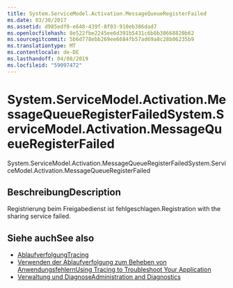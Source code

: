 ```yaml
---
title: System.ServiceModel.Activation.MessageQueueRegisterFailed
ms.date: 03/30/2017
ms.assetid: d985edf0-e648-439f-8f03-910eb386dad7
ms.openlocfilehash: 8e522fbe2245ee6d391b5431c6b8b38668820b62
ms.sourcegitcommit: 5b6d778ebb269ee6684fb57ad69a8c28b06235b9
ms.translationtype: MT
ms.contentlocale: de-DE
ms.lasthandoff: 04/08/2019
ms.locfileid: "59097472"
---
```

# <a name="systemservicemodelactivationmessagequeueregisterfailed"></a><span data-ttu-id="efffc-102">System.ServiceModel.Activation.MessageQueueRegisterFailed</span><span class="sxs-lookup"><span data-stu-id="efffc-102">System.ServiceModel.Activation.MessageQueueRegisterFailed</span></span>
<span data-ttu-id="efffc-103">System.ServiceModel.Activation.MessageQueueRegisterFailed</span><span class="sxs-lookup"><span data-stu-id="efffc-103">System.ServiceModel.Activation.MessageQueueRegisterFailed</span></span>  
  
## <a name="description"></a><span data-ttu-id="efffc-104">Beschreibung</span><span class="sxs-lookup"><span data-stu-id="efffc-104">Description</span></span>  
 <span data-ttu-id="efffc-105">Registrierung beim Freigabedienst ist fehlgeschlagen.</span><span class="sxs-lookup"><span data-stu-id="efffc-105">Registration with the sharing service failed.</span></span>  
  
## <a name="see-also"></a><span data-ttu-id="efffc-106">Siehe auch</span><span class="sxs-lookup"><span data-stu-id="efffc-106">See also</span></span>

- [<span data-ttu-id="efffc-107">Ablaufverfolgung</span><span class="sxs-lookup"><span data-stu-id="efffc-107">Tracing</span></span>](../../../../../docs/framework/wcf/diagnostics/tracing/index.md)
- [<span data-ttu-id="efffc-108">Verwenden der Ablaufverfolgung zum Beheben von Anwendungsfehlern</span><span class="sxs-lookup"><span data-stu-id="efffc-108">Using Tracing to Troubleshoot Your Application</span></span>](../../../../../docs/framework/wcf/diagnostics/tracing/using-tracing-to-troubleshoot-your-application.md)
- [<span data-ttu-id="efffc-109">Verwaltung und Diagnose</span><span class="sxs-lookup"><span data-stu-id="efffc-109">Administration and Diagnostics</span></span>](../../../../../docs/framework/wcf/diagnostics/index.md)
